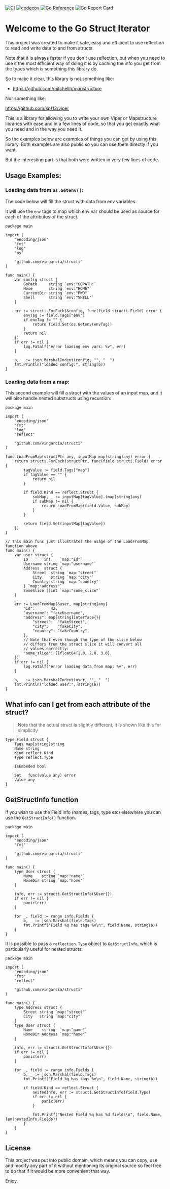 [![CI](https://github.com/VinGarcia/structi/actions/workflows/ci.yml/badge.svg)](https://github.com/VinGarcia/structi/actions/workflows/ci.yml)
[![codecov](https://codecov.io/gh/VinGarcia/structi/branch/master/graph/badge.svg?token=5CNJ867C66)](https://codecov.io/gh/VinGarcia/structi)
[![Go Reference](https://pkg.go.dev/badge/github.com/vingarcia/structi.svg)](https://pkg.go.dev/github.com/vingarcia/structi)
![Go Report Card](https://goreportcard.com/badge/github.com/vingarcia/structi)

# Welcome to the Go Struct Iterator

This project was created to make it safe, easy and efficient
to use reflection to read and write data to and from structs.

Note that it is always faster if you don't use reflection,
but when you need to use it the most efficient way of doing it
is by caching the info you get from the types which is
something this library do.

So to make it clear, this library is not something like:

- https://github.com/mitchellh/mapstructure

Nor something like:

https://github.com/spf13/viper

This is a library for allowing you to write your own Viper
or Mapstructure libraries with ease and in a few lines of code,
so that you get exactly what you need and in the way you need it.

So the examples below are examples of things you can get by using
this library. Both examples are also public so you can use them
directly if you want.

But the interesting part is that both were written
in very few lines of code.

## Usage Examples:

### Loading data from `os.Getenv()`:

The code below will fill the struct with data from env variables.

It will use the `env` tags to map which env var should be used
as source for each of the attributes of the struct.

```golang
package main

import (
	"encoding/json"
	"fmt"
	"log"
	"os"

	"github.com/vingarcia/structi"
)

func main() {
	var config struct {
		GoPath     string `env:"GOPATH"`
		Home       string `env:"HOME"`
		CurrentDir string `env:"PWD"`
		Shell      string `env:"SHELL"`
	}

	err := structi.ForEach(&config, func(field structi.Field) error {
		envTag := field.Tags["env"]
		if envTag != "" {
			return field.Set(os.Getenv(envTag))
		}
		return nil
	})
	if err != nil {
		log.Fatalf("error loading env vars: %v", err)
	}

	b, _ := json.MarshalIndent(config, "", "  ")
	fmt.Println("loaded config:", string(b))
}
```

### Loading data from a map:

This second example will fill a struct with the values of an input map, and it will
also handle nested substructs using recursion:

```golang
package main

import (
	"encoding/json"
	"fmt"
	"log"
	"reflect"

	"github.com/vingarcia/structi"
)

func LoadFromMap(structPtr any, inputMap map[string]any) error {
	return structi.ForEach(structPtr, func(field structi.Field) error {
		tagValue := field.Tags["map"]
		if tagValue == "" {
			return nil
		}

		if field.Kind == reflect.Struct {
			subMap, _ := inputMap[tagValue].(map[string]any)
			if subMap != nil {
				return LoadFromMap(field.Value, subMap)
			}
		}

		return field.Set(inputMap[tagValue])
	})
}

// This main func just illustrates the usage of the LoadFromMap function above
func main() {
	var user struct {
		ID       int    `map:"id"`
		Username string `map:"username"`
		Address  struct {
			Street  string `map:"street"`
			City    string `map:"city"`
			Country string `map:"country"`
		} `map:"address"`
		SomeSlice []int `map:"some_slice"`
	}

	err := LoadFromMap(&user, map[string]any{
		"id":       42,
		"username": "fakeUsername",
		"address": map[string]interface{}{
			"street":  "fakeStreet",
			"city":    "fakeCity",
			"country": "fakeCountry",
		},
		// Note that even though the type of the slice below
		// differs from the struct slice it will convert all
		// values correctly:
		"some_slice": []float64{1.0, 2.0, 3.0},
	})
	if err != nil {
		log.Fatalf("error loading data from map: %v", err)
	}

	b, _ := json.MarshalIndent(user, "", "  ")
	fmt.Println("loaded user:", string(b))
}
```

## What info can I get from each attribute of the struct?

> Note that the actual struct is slightly different, it is shown like this for simplicity

```golang
type Field struct {
	Tags map[string]string
	Name string
	Kind reflect.Kind
	Type reflect.Type

	IsEmbeded bool

	Set   func(value any) error
	Value any
}
```

## GetStructInfo function

If you wish to use the Field info (names, tags, type etc) elsewhere you can use the `GetStructInfo()` function.

```golang
package main

import (
	"encoding/json"
	"fmt"

	"github.com/vingarcia/structi"
)

func main() {
	type User struct {
		Name    string `map:"name"`
		HomeDir string `map:"home"`
	}

	info, err := structi.GetStructInfo(&User{})
	if err != nil {
		panic(err)
	}

	for _, field := range info.Fields {
		b, _ := json.Marshal(field.Tags)
		fmt.Printf("Field %q has tags %v\n", field.Name, string(b))
	}
}
```

It is possible to pass a `reflection.Type` object to `GetStructInfo`, which is particularly useful for nested structs:

```golang
package main

import (
	"encoding/json"
	"fmt"
	"reflect"

	"github.com/vingarcia/structi"
)

func main() {
	type Address struct {
		Street string `map:"street"`
		City   string `map:"city"`
	}
	type User struct {
		Name    string  `map:"name"`
		HomeDir Address `map:"home"`
	}

	info, err := structi.GetStructInfo(&User{})
	if err != nil {
		panic(err)
	}

	for _, field := range info.Fields {
		b, _ := json.Marshal(field.Tags)
		fmt.Printf("Field %q has tags %v\n", field.Name, string(b))

		if field.Kind == reflect.Struct {
			nestedInfo, err := structi.GetStructInfo(field.Type)
			if err != nil {
				panic(err)
			}

			fmt.Printf("Nested Field %q has %d fields\n", field.Name, len(nestedInfo.Fields))
		}
	}
}
```


## License

This project was put into public domain, which means you can copy, use and modify
any part of it without mentioning its original source so feel free to do that
if it would be more convenient that way.

Enjoy.
